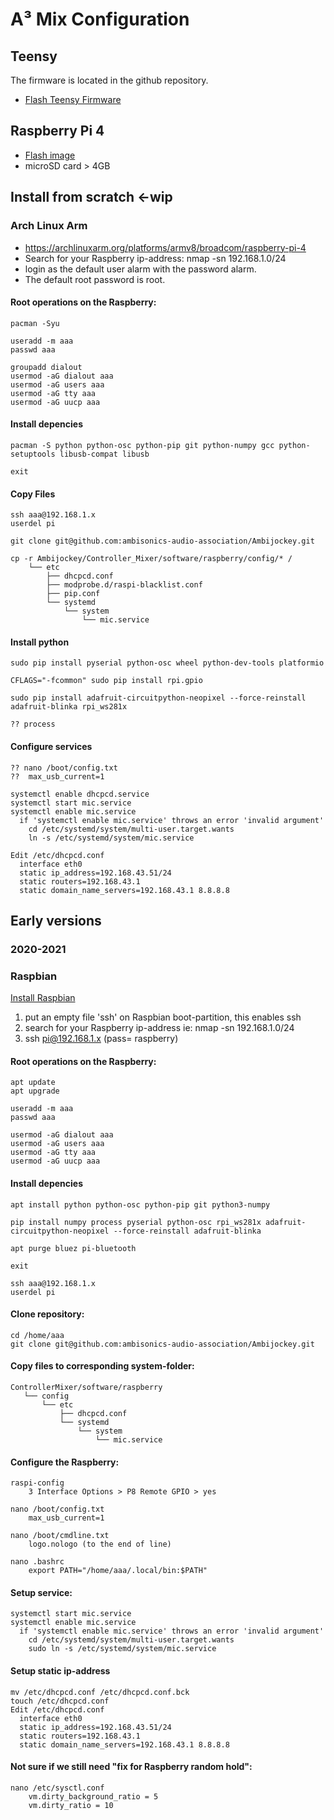 # A³ Mix Configuration
## Teensy
The firmware is located in the github repository.
- [Flash Teensy Firmware](https://doc.a3-audio.com/development/flashTeensy.html)

## Raspberry Pi 4
- [Flash image](https://doc.a3-audio.com/development/imaging.html)
- microSD card > 4GB

##  Install from scratch <-wip
### Arch Linux Arm
- https://archlinuxarm.org/platforms/armv8/broadcom/raspberry-pi-4
- Search for your Raspberry ip-address: nmap -sn 192.168.1.0/24
- login as the default user alarm with the password alarm.
- The default root password is root.
  
#### Root operations on the Raspberry: 
```
pacman -Syu

useradd -m aaa
passwd aaa

groupadd dialout
usermod -aG dialout aaa
usermod -aG users aaa
usermod -aG tty aaa
usermod -aG uucp aaa
```

#### Install depencies
```
pacman -S python python-osc python-pip git python-numpy gcc python-setuptools libusb-compat libusb

exit
```
#### Copy Files
```
ssh aaa@192.168.1.x
userdel pi

git clone git@github.com:ambisonics-audio-association/Ambijockey.git

cp -r Ambijockey/Controller_Mixer/software/raspberry/config/* /
    └── etc
        ├── dhcpcd.conf
		├── modprobe.d/raspi-blacklist.conf
        ├── pip.conf
		└── systemd
            └── system
                └── mic.service
```
#### Install python
```
sudo pip install pyserial python-osc wheel python-dev-tools platformio

CFLAGS="-fcommon" sudo pip install rpi.gpio

sudo pip install adafruit-circuitpython-neopixel --force-reinstall adafruit-blinka rpi_ws281x 

?? process
```
#### Configure services
``` 
?? nano /boot/config.txt
??	max_usb_current=1

systemctl enable dhcpcd.service
systemctl start mic.service
systemctl enable mic.service
  if 'systemctl enable mic.service' throws an error 'invalid argument'
    cd /etc/systemd/system/multi-user.target.wants
    ln -s /etc/systemd/system/mic.service

Edit /etc/dhcpcd.conf
  interface eth0
  static ip_address=192.168.43.51/24
  static routers=192.168.43.1
  static domain_name_servers=192.168.43.1 8.8.8.8
```

## Early versions
### 2020-2021
### Raspbian
[Install Raspbian](https://www.raspberrypi.org/documentation/computers/getting-started.html)

1. put an empty file 'ssh' on Raspbian boot-partition, this enables ssh
2. search for your Raspberry ip-address ie: nmap -sn 192.168.1.0/24
3. ssh pi@192.168.1.x (pass= raspberry) 

#### Root operations on the Raspberry: 
```
apt update
apt upgrade

useradd -m aaa
passwd aaa

usermod -aG dialout aaa
usermod -aG users aaa
usermod -aG tty aaa
usermod -aG uucp aaa
```
#### Install depencies
```
apt install python python-osc python-pip git python3-numpy

pip install numpy process pyserial python-osc rpi_ws281x adafruit-circuitpython-neopixel --force-reinstall adafruit-blinka

apt purge bluez pi-bluetooth

exit

ssh aaa@192.168.1.x
userdel pi

```
#### Clone repository:
```
cd /home/aaa
git clone git@github.com:ambisonics-audio-association/Ambijockey.git
```
#### Copy files to corresponding system-folder:
```
ControllerMixer/software/raspberry
   └── config
       └── etc
           ├── dhcpcd.conf
           └── systemd
               └── system
                   └── mic.service
```
#### Configure the Raspberry:
``` 
raspi-config
	3 Interface Options > P8 Remote GPIO > yes

nano /boot/config.txt
	max_usb_current=1

nano /boot/cmdline.txt
	logo.nologo (to the end of line)

nano .bashrc
	export PATH="/home/aaa/.local/bin:$PATH"

``` 
#### Setup service:
``` 
systemctl start mic.service
systemctl enable mic.service
  if 'systemctl enable mic.service' throws an error 'invalid argument'
    cd /etc/systemd/system/multi-user.target.wants
    sudo ln -s /etc/systemd/system/mic.service
``` 
#### Setup static ip-address
``` 
mv /etc/dhcpcd.conf /etc/dhcpcd.conf.bck
touch /etc/dhcpcd.conf
Edit /etc/dhcpcd.conf
  interface eth0
  static ip_address=192.168.43.51/24
  static routers=192.168.43.1
  static domain_name_servers=192.168.43.1 8.8.8.8
```
#### Not sure if we still need "fix for Raspberry random hold":
```
nano /etc/sysctl.conf
    vm.dirty_background_ratio = 5
    vm.dirty_ratio = 10
```
